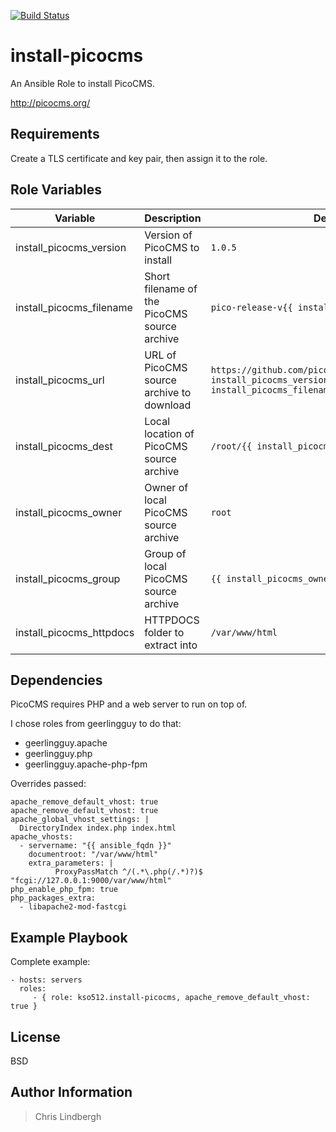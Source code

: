 [![Build Status](https://travis-ci.org/kso512/install-picocms.svg?branch=master)](https://travis-ci.org/kso512/install-picocms)

# install-picocms

An Ansible Role to install PicoCMS.

http://picocms.org/

## Requirements

Create a TLS certificate and key pair, then assign it to the role.

## Role Variables

| Variable | Description | Default Value |
| -------- | ----------- | ------------- |
| install_picocms_version | Version of PicoCMS to install | `1.0.5` |
| install_picocms_filename | Short filename of the PicoCMS source archive | `pico-release-v{{ install_picocms_version }}.tar.gz` |
| install_picocms_url | URL of PicoCMS source archive to download | `https://github.com/picocms/Pico/releases/download/v{{ install_picocms_version }}/{{ install_picocms_filename }}` |
| install_picocms_dest | Local location of PicoCMS source archive | `/root/{{ install_picocms_filename }}` |
| install_picocms_owner | Owner of local PicoCMS source archive | `root` |
| install_picocms_group | Group of local PicoCMS source archive | `{{ install_picocms_owner }}` |
| install_picocms_httpdocs | HTTPDOCS folder to extract into | `/var/www/html` |

## Dependencies

PicoCMS requires PHP and a web server to run on top of.  

I chose roles from geerlingguy to do that:

- geerlingguy.apache
- geerlingguy.php
- geerlingguy.apache-php-fpm

Overrides passed:

    apache_remove_default_vhost: true
    apache_remove_default_vhost: true
    apache_global_vhost_settings: |
      DirectoryIndex index.php index.html
    apache_vhosts:
      - servername: "{{ ansible_fqdn }}"
        documentroot: "/var/www/html"
        extra_parameters: |
              ProxyPassMatch ^/(.*\.php(/.*)?)$ "fcgi://127.0.0.1:9000/var/www/html"
    php_enable_php_fpm: true
    php_packages_extra:
      - libapache2-mod-fastcgi

## Example Playbook

Complete example: 

    - hosts: servers
      roles:
         - { role: kso512.install-picocms, apache_remove_default_vhost: true }

## License

BSD

## Author Information

> Chris Lindbergh
